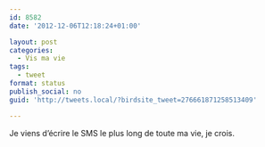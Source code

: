 ```yaml
---
id: 8582
date: '2012-12-06T12:18:24+01:00'

layout: post
categories:
  - Vis ma vie
tags:
  - tweet
format: status
publish_social: no
guid: 'http://tweets.local/?birdsite_tweet=276661871258513409'

---
```


Je viens d’écrire le SMS le plus long de toute ma vie, je crois.